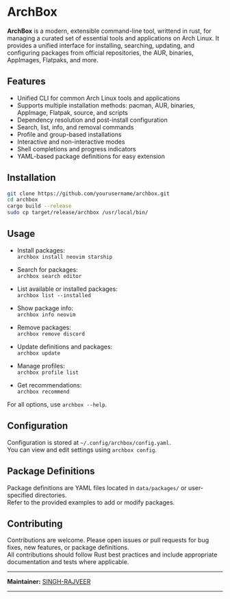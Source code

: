 # ArchBox

**ArchBox** is a modern, extensible command-line tool, writtend in rust, for managing a curated set of essential tools and applications on Arch Linux. It provides a unified interface for installing, searching, updating, and configuring packages from official repositories, the AUR, binaries, AppImages, Flatpaks, and more.

## Features

- Unified CLI for common Arch Linux tools and applications
- Supports multiple installation methods: pacman, AUR, binaries, AppImage, Flatpak, source, and scripts
- Dependency resolution and post-install configuration
- Search, list, info, and removal commands
- Profile and group-based installations
- Interactive and non-interactive modes
- Shell completions and progress indicators
- YAML-based package definitions for easy extension

## Installation

```sh
git clone https://github.com/yourusername/archbox.git
cd archbox
cargo build --release
sudo cp target/release/archbox /usr/local/bin/
```

## Usage

- Install packages:  
  `archbox install neovim starship`
  
- Search for packages:  
  `archbox search editor`
  
- List available or installed packages:  
  `archbox list --installed`
  
- Show package info:  
  `archbox info neovim`
  
- Remove packages:  
  `archbox remove discord`
  
- Update definitions and packages:  
  `archbox update`
  
- Manage profiles:  
  `archbox profile list`
  
- Get recommendations:  
  `archbox recommend`

For all options, use `archbox --help`.

## Configuration

Configuration is stored at `~/.config/archbox/config.yaml`.  
You can view and edit settings using `archbox config`.

## Package Definitions

Package definitions are YAML files located in `data/packages/` or user-specified directories.  
Refer to the provided examples to add or modify packages.

## Contributing

Contributions are welcome. Please open issues or pull requests for bug fixes, new features, or package definitions.  
All contributions should follow Rust best practices and include appropriate documentation and tests where applicable.

---

**Maintainer:** [SINGH-RAJVEER](https://github.com/SINGH-RAJVEER)

---
